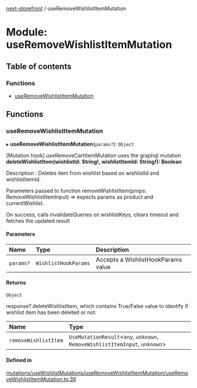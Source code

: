 [next-storefront](../README.md) / useRemoveWishlistItemMutation

# Module: useRemoveWishlistItemMutation

## Table of contents

### Functions

- [useRemoveWishlistItemMutation](useRemoveWishlistItemMutation.md#useremovewishlistitemmutation)

## Functions

### useRemoveWishlistItemMutation

▸ **useRemoveWishlistItemMutation**(`params?`): `Object`

[Mutation hook] useRemoveCartItemMutation uses the graphql mutation
<b>deleteWishlistItem(wishlistId: String!, wishlistItemId: String!): Boolean</b>

Description : Deletes item from wishlist based on wishlistId and wishlistItemId.

Parameters passed to function removeWishlistItem(props: RemoveWishlistItemInput) => expects params as product and currentWishlist.

On success, calls invalidateQueries on wishlistKeys, clears timeout and fetches the updated result

#### Parameters

| Name      | Type                 | Description                        |
| :-------- | :------------------- | :--------------------------------- |
| `params?` | `WishlistHookParams` | Accepts a WishlistHookParams value |

#### Returns

`Object`

response?.deleteWishlistItem, which contains True/False value to identify if wishlist item has been deleted or not.

| Name                 | Type                                                                         |
| :------------------- | :--------------------------------------------------------------------------- |
| `removeWishlistItem` | `UseMutationResult`<`any`, `unknown`, `RemoveWishlistItemInput`, `unknown`\> |

#### Defined in

[mutations/useWishlistMutations/useRemoveWishlistItemMutation/useRemoveWishlistItemMutation.ts:39](https://github.com/KiboSoftware/nextjs-storefront/blob/973d553/hooks/mutations/useWishlistMutations/useRemoveWishlistItemMutation/useRemoveWishlistItemMutation.ts#L39)
